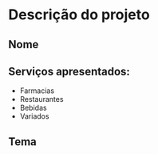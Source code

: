 # Descrição do projeto

## Nome

## Serviços apresentados:

  - Farmacias
  - Restaurantes
  - Bebidas
  - Variados

## Tema